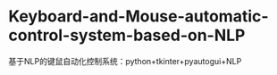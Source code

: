 # Keyboard-and-Mouse-automatic-control-system-based-on-NLP
基于NLP的键鼠自动化控制系统：python+tkinter+pyautogui+NLP
